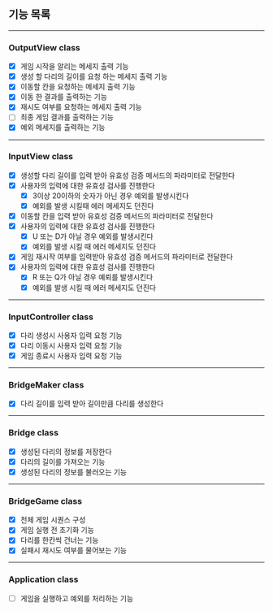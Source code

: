 ## 기능 목록

---

### OutputView class

- [x] 게임 시작을 알리는 메세지 출력 기능
- [x] 생성 할 다리의 길이를 요청 하는 메세지 출력 기능
- [x] 이동할 칸을 요청하는 메세지 출력 기능
- [x] 이동 한 결과를 출력하는 기능
- [x] 재시도 여부를 요청하는 메세지 출력 기능
- [ ] 최종 게임 결과를 출력하는 기능
- [x] 예외 메세지를 출력하는 기능

---

### InputView class 

- [x] 생성할 다리 길이를 입력 받아 유효성 검증 메서드의 파라미터로 전달한다
- [x] 사용자의 입력에 대한 유효성 검사를 진행한다 
  - [x] 3이상 20이하의 숫자가 아닌 경우 예외를 발생시킨다
  - [x] 예외를 발생 시킬때 에러 메세지도 던진다
- [x] 이동할 칸을 입력 받아 유효성 검증 메서드의 파라미터로 전달한다
- [x] 사용자의 입력에 대한 유효성 검사를 진행한다
  - [x] U 또는 D가 아닐 경우 예외를 발생시킨다
  - [x] 예외를 발생 시킬 때 에러 메세지도 던진다
- [x] 게임 재시작 여부를 입력받아 유효성 검증 메서드의 파라미터로 전달한다
- [x] 사용자의 입력에 대한 유효성 검사를 진행한다
  - [x] R 또는 Q가 아닐 경우 예뢰를 발생시킨다
  - [x]  예외를 발생 시킬 때 에러 메세지도 던진다

---

### InputController class

- [x] 다리 생성시 사용자 입력 요청 기능
- [x] 다리 이동시 사용자 입력 요청 기능
- [x] 게임 종료시 사용자 입력 요청 기능

---

### BridgeMaker class

- [x] 다리 길이를 입력 받아 길이만큼 다리를 생성한다

---

### Bridge class

- [x] 생성된 다리의 정보를 저장한다
- [x] 다리의 길이를 가져오는 기능
- [x] 생성된 다리의 정보를 불러오는 기능

---

### BridgeGame class

- [x] 전체 게임 시퀀스 구성
- [x] 게임 실행 전 초기화 기능
- [x] 다리를 한칸씩 건너는 기능
- [x] 실패시 재시도 여부를 물어보는 기능

---

### Application class

- [ ] 게임을 실행하고 예외를 처리하는 기능